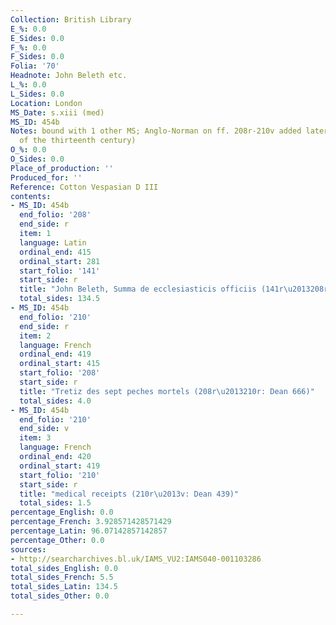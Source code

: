 ```yaml
---
Collection: British Library
E_%: 0.0
E_Sides: 0.0
F_%: 0.0
F_Sides: 0.0
Folia: '70'
Headnote: John Beleth etc.
L_%: 0.0
L_Sides: 0.0
Location: London
MS_Date: s.xiii (med)
MS_ID: 454b
Notes: bound with 1 other MS; Anglo-Norman on ff. 208r-210v added later (last quarter
  of the thirteenth century)
O_%: 0.0
O_Sides: 0.0
Place_of_production: ''
Produced_for: ''
Reference: Cotton Vespasian D III
contents:
- MS_ID: 454b
  end_folio: '208'
  end_side: r
  item: 1
  language: Latin
  ordinal_end: 415
  ordinal_start: 281
  start_folio: '141'
  start_side: r
  title: "John Beleth, Summa de ecclesiasticis officiis (141r\u2013208r)"
  total_sides: 134.5
- MS_ID: 454b
  end_folio: '210'
  end_side: r
  item: 2
  language: French
  ordinal_end: 419
  ordinal_start: 415
  start_folio: '208'
  start_side: r
  title: "Tretiz des sept peches mortels (208r\u2013210r: Dean 666)"
  total_sides: 4.0
- MS_ID: 454b
  end_folio: '210'
  end_side: v
  item: 3
  language: French
  ordinal_end: 420
  ordinal_start: 419
  start_folio: '210'
  start_side: r
  title: "medical receipts (210r\u2013v: Dean 439)"
  total_sides: 1.5
percentage_English: 0.0
percentage_French: 3.928571428571429
percentage_Latin: 96.07142857142857
percentage_Other: 0.0
sources:
- http://searcharchives.bl.uk/IAMS_VU2:IAMS040-001103286
total_sides_English: 0.0
total_sides_French: 5.5
total_sides_Latin: 134.5
total_sides_Other: 0.0

---
```

